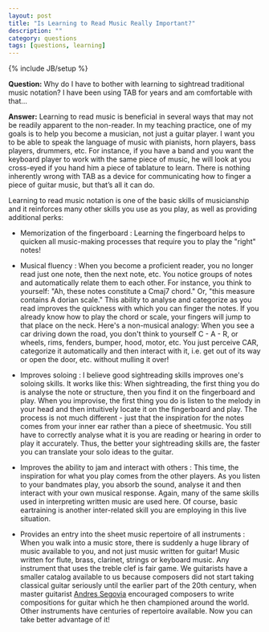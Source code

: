 ```yaml
---
layout: post
title: "Is Learning to Read Music Really Important?"
description: ""
category: questions
tags: [questions, learning]
---
```

{% include JB/setup %}

**Question:** Why do I have to bother with learning to sightread traditional music notation? I have been using TAB for years and am comfortable with that…

**Answer:** Learning to read music is beneficial in several ways that may not be readily apparent to the non-reader. In my teaching practice, one of my goals is to help you become a musician, not just a guitar player. I want you to be able to speak the language of music with pianists, horn players, bass players, drummers, etc. For instance, if you have a band and you want the keyboard player to work with the same piece of music, he will look at you cross-eyed if you hand him a piece of tablature to learn. There is nothing inherently wrong with TAB as a device for communicating how to finger a piece of guitar music, but that’s all it can do.

Learning to read music notation is one of the basic skills of musicianship and it reinforces many other skills you use as you play, as well as providing additional perks:

* Memorization of the fingerboard
: Learning the fingerboard helps to quicken all music-making processes that require you to play the "right" notes!

* Musical fluency
: When you become a proficient reader, you no longer read just one note, then the next note, etc. You notice groups of notes and automatically relate them to each other. For instance, you think to yourself: "Ah, these notes constitute a Cmaj7 chord." Or, "this measure contains A dorian scale." This ability to analyse and categorize as you read improves the quickness with which you can finger the notes. If you already know how to play the chord or scale, your fingers will jump to that place on the neck. Here's a non-musical analogy: When you see a car driving down the road, you don't think to yourself C - A - R, or wheels, rims, fenders, bumper, hood, motor, etc. You just perceive CAR, categorize it automatically and then interact with it, i.e. get out of its way or open the door, etc. without mulling it over!

* Improves soloing
: I believe good sightreading skills improves one's soloing skills. It works like this: When sightreading, the first thing you do is analyse the note or structure, then you find it on the fingerboard and play. When you improvise, the first thing you do is listen to the melody in your head and then intuitively locate it on the fingerboard and play. The process is not much different - just that the inspiration for the notes comes from your inner ear rather than a piece of sheetmusic. You still have to correctly analyse what it is you are reading or hearing in order to play it accurately. Thus, the better your sightreading skills are, the faster you can translate your solo ideas to the guitar.

* Improves the ability to jam and interact with others
: This time, the inspiration for what you play comes from the other players. As you listen to your bandmates play, you absorb the sound, analyse it and then interact with your own musical response. Again, many of the same skills used in interpreting written music are used here. Of course, basic eartraining is another inter-related skill you are employing in this live situation.

* Provides an entry into the sheet music repertoire of all instruments
: When you walk into a music store, there is suddenly a huge library of music available to you, and not just music written for guitar! Music written for flute, brass, clarinet, strings or keyboard music. Any instrument that uses the treble clef is fair game. We guitarists have a smaller catalog available to us because composers did not start taking classical guitar seriously until the earlier part of the 20th century, when master guitarist [Andres Segovia](http://www.classicalguitar.net/artists/segovia) encouraged composers to write compositions for guitar which he then championed around the world. Other instruments have centuries of repertoire available. Now you can take better advantage of it!
